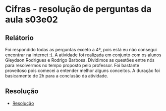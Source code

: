 # Cifras - resolução de perguntas da aula s03e02

## Relátorio

Foi respondido todas as perguntas exceto a 4ª, pois está eu não consegui encontrar na internet :(. A atividade foi realizada em conjunto com os alunos Gleydson Rodrigues e Rodrigo Barbosa. Dividimos as questões entre nós para resolvermos no tempo proposto pelo professor. Foi bastante proveitoso pois comecei a entender melhor alguns conceitos. A duração foi basicamente de 2h para a conclusão da atividade.

## Resolução

- [Resolução](RESOLUCAO.md)
